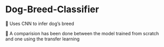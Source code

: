 # Dog-Breed-Classifier

	Uses CNN to infer dog’s breed 

	A comparision has been done between the model trained from scratch and one using the transfer learning

